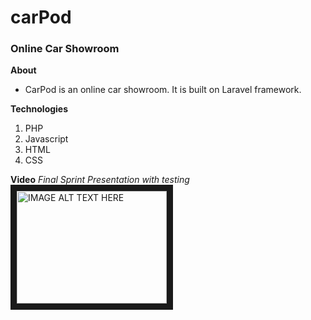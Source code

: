 # carPod
### Online Car Showroom

**About**
* CarPod is an online car showroom. It is built on Laravel framework.

**Technologies**
1. PHP
2. Javascript
3. HTML
4. CSS

**Video**
*Final Sprint Presentation with testing* <br />
<a href="http://www.youtube.com/watch?feature=player_embedded&v=hBWNRwZD2iI
" target="_blank"><img src="http://img.youtube.com/vi/hBWNRwZD2iI/0.jpg" 
alt="IMAGE ALT TEXT HERE" width="240" height="180" border="10" /></a>
